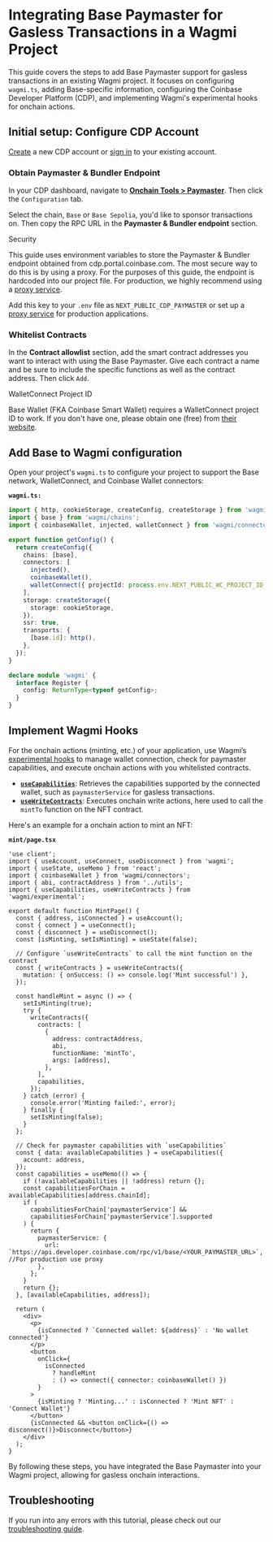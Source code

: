 # Integrating Base Paymaster for Gasless Transactions in a Wagmi Project

This guide covers the steps to add Base Paymaster support for gasless transactions in an existing Wagmi project. It focuses on configuring `wagmi.ts`, adding Base-specific information, configuring the Coinbase Developer Platform (CDP), and implementing Wagmi's experimental hooks for onchain actions.

## Initial setup: Configure CDP Account

[Create](https://coinbase.com/developer-platform) a new CDP account or [sign in](https://portal.cdp.coinbase.com) to your existing account.

### Obtain Paymaster & Bundler Endpoint

In your CDP dashboard, navigate to [**Onchain Tools > Paymaster**](https://portal.cdp.coinbase.com/products/bundler-and-paymaster). Then click the `Configuration` tab.

Select the chain, `Base` or `Base Sepolia`, you'd like to sponsor transactions on. Then copy the RPC URL in the **Paymaster & Bundler endpoint** section.

<Warning>
  Security

  This guide uses environment variables to store the Paymaster & Bundler endpoint obtained from cdp.portal.coinbase.com. The most secure way to do this is by using a proxy. For the purposes of this guide, the endpoint is hardcoded into our project file. For production, we highly recommend using a [proxy service](https://www.smartwallet.dev/guides/paymasters).
</Warning>

Add this key to your `.env` file as `NEXT_PUBLIC_CDP_PAYMASTER` or set up a [proxy service](https://www.smartwallet.dev/guides/paymasters) for production applications.

### Whitelist Contracts

In the **Contract allowlist** section, add the smart contract addresses you want to interact with using the Base Paymaster. Give each contract a name and be sure to include the specific functions as well as the contract address. Then click `Add`.

<Warning>
  WalletConnect Project ID

  Base Wallet (FKA Coinbase Smart Wallet) requires a WalletConnect project ID to work. If you don't have one, please obtain one (free) from [their website](https://cloud.reown.com/).
</Warning>

## Add Base to Wagmi configuration

Open your project's `wagmi.ts` to configure your project to support the Base network, WalletConnect, and Coinbase Wallet connectors:

**`wagmi.ts:`**

```typescript lines wrap
import { http, cookieStorage, createConfig, createStorage } from 'wagmi';
import { base } from 'wagmi/chains';
import { coinbaseWallet, injected, walletConnect } from 'wagmi/connectors';

export function getConfig() {
  return createConfig({
    chains: [base],
    connectors: [
      injected(),
      coinbaseWallet(),
      walletConnect({ projectId: process.env.NEXT_PUBLIC_WC_PROJECT_ID }),
    ],
    storage: createStorage({
      storage: cookieStorage,
    }),
    ssr: true,
    transports: {
      [base.id]: http(),
    },
  });
}

declare module 'wagmi' {
  interface Register {
    config: ReturnType<typeof getConfig>;
  }
}
```

## Implement Wagmi Hooks

For the onchain actions (minting, etc.) of your application, use Wagmi’s [experimental hooks](https://wagmi.sh/react/api/hooks/useCallsStatus#:~:text=Utilities-,Experimental,-useCallsStatus) to manage wallet connection, check for paymaster capabilities, and execute onchain actions with you whitelisted contracts.

* [**`useCapabilities`**](https://wagmi.sh/react/api/hooks/useCapabilities): Retrieves the capabilities supported by the connected wallet, such as `paymasterService` for gasless transactions.
* [**`useWriteContracts`**](https://wagmi.sh/react/api/hooks/useWriteContracts): Executes onchain write actions, here used to call the `mintTo` function on the NFT contract.

Here's an example for a onchain action to mint an NFT:

**`mint/page.tsx`**

```tsx [expandable] lines wrap
'use client';
import { useAccount, useConnect, useDisconnect } from 'wagmi';
import { useState, useMemo } from 'react';
import { coinbaseWallet } from 'wagmi/connectors';
import { abi, contractAddress } from '../utils';
import { useCapabilities, useWriteContracts } from 'wagmi/experimental';

export default function MintPage() {
  const { address, isConnected } = useAccount();
  const { connect } = useConnect();
  const { disconnect } = useDisconnect();
  const [isMinting, setIsMinting] = useState(false);

  // Configure `useWriteContracts` to call the mint function on the contract
  const { writeContracts } = useWriteContracts({
    mutation: { onSuccess: () => console.log('Mint successful') },
  });

  const handleMint = async () => {
    setIsMinting(true);
    try {
      writeContracts({
        contracts: [
          {
            address: contractAddress,
            abi,
            functionName: 'mintTo',
            args: [address],
          },
        ],
        capabilities,
      });
    } catch (error) {
      console.error('Minting failed:', error);
    } finally {
      setIsMinting(false);
    }
  };

  // Check for paymaster capabilities with `useCapabilities`
  const { data: availableCapabilities } = useCapabilities({
    account: address,
  });
  const capabilities = useMemo(() => {
    if (!availableCapabilities || !address) return {};
    const capabilitiesForChain = availableCapabilities[address.chainId];
    if (
      capabilitiesForChain['paymasterService'] &&
      capabilitiesForChain['paymasterService'].supported
    ) {
      return {
        paymasterService: {
          url: `https://api.developer.coinbase.com/rpc/v1/base/<YOUR_PAYMASTER_URL>`, //For production use proxy
        },
      };
    }
    return {};
  }, [availableCapabilities, address]);

  return (
    <div>
      <p>
        {isConnected ? `Connected wallet: ${address}` : 'No wallet connected'}
      </p>
      <button
        onClick={
          isConnected
            ? handleMint
            : () => connect({ connector: coinbaseWallet() })
        }
      >
        {isMinting ? 'Minting...' : isConnected ? 'Mint NFT' : 'Connect Wallet'}
      </button>
      {isConnected && <button onClick={() => disconnect()}>Disconnect</button>}
    </div>
  );
}
```

By following these steps, you have integrated the Base Paymaster into your Wagmi project, allowing for gasless onchain interactions.

## Troubleshooting

If you run into any errors with this tutorial, please check out our [troubleshooting guide](/paymaster/reference-troubleshooting/troubleshooting).
